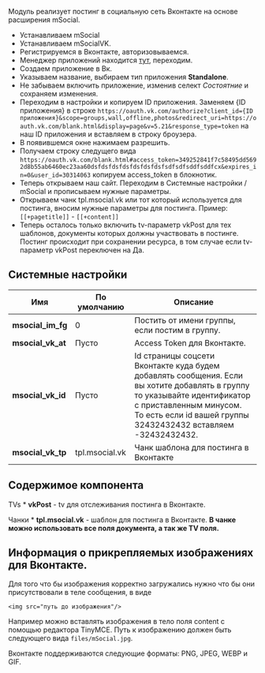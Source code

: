 Модуль реализует постинг в социальную сеть Вконтакте на основе расширения mSocial.

* Устанавливаем mSocial
* Устанавливаем mSocialVK.
* Регистрируемся в Вконтакте, авторизовываемся.
* Менеджер приложений находится [тут][1], переходим.
* Создаем приложение в Вк.
* Указываем название, выбираем тип приложения **Standalone**.
* Не забываем включить приложение, изменив селект *Состоятние* и сохраняем изменения.
* Переходим в настройки и копируем ID приложения. Заменяем {ID приложения} в строке ```https://oauth.vk.com/authorize?client_id={ID приложения}&scope=groups,wall,offline,photos&redirect_uri=https://oauth.vk.com/blank.html&display=page&v=5.21&response_type=token``` на наш ID приложения и вставляем в строку броузера. 
* В появившемся окне нажимаем разрешить.
* Получаем строку следущего вида ```https://oauth.vk.com/blank.html#access_token=349252841f7c58495dd5692d8b55ab6460ec23aa60dsfdsfdsfdsfdsfdsfdsfsdfsdfsddfsddfcx&expires_in=0&user_id=30314063``` копируем access_token в блокнотик.
* Теперь открываем наш сайт. Переходим в Системные настройки / mSocial и прописываем нужные параметры.
* Открываем чанк tpl.msocial.vk или тот который используется для постинга, вносим нужные параметры для постинга. Пример: `[[+pagetitle]]` - `[[+content]]`
* Теперь осталось только включить tv-параметр vkPost для тех шаблонов, документы которых должны участвовать в постинге. Постинг происходит при сохранении ресурса, в том случае если tv-параметр vkPost переключен на Да.

## Системные настройки
Имя  | По умолчанию | Описание
------------- | ------------- | -------------
**msocial_im_fg** |  0  |  Постить от имени группы, если постим в группу.
**msocial_vk_at** |  Пусто  |  Access Token для Вконтакте.
**msocial_vk_id** |  Пусто  |  Id страницы соцсети Вконтакте куда будем добавлять сообщения. Если вы хотите добавлять в группу то указывайте идентификатор с приставленным минусом. То есть если id вашей группы 32432432432 вставляем -32432432432.
**msocial_vk_tp** |  tpl.msocial.vk  |  Чанк шаблона для постинга в Вконтакте

## Содержимое компонента

TVs
    * **vkPost** - tv для отслеживания постинга в Вконтакте.

Чанки
    * **tpl.msocial.vk** - шаблон для постинга в Вконтакте.
    **В чанке можно использовать все поля документа, а так же TV поля.**

## Информация о прикрепляемых изображениях для Вконтакте.
Для того что бы изображения корректно загружались нужно что бы они присутствовали в теле сообщения, в виде
```
<img src="путь до изображения"/>
```
Например можно вставлять изображения в тело поля content с помощью редактора TinyMCE. Путь к изображению должен быть следующего вида `files/mSocial.jpg`.

Вконтакте поддерживаются следующие форматы: PNG, JPEG, WEBP и GIF.


[1]: https://vk.com/apps?act=manage
